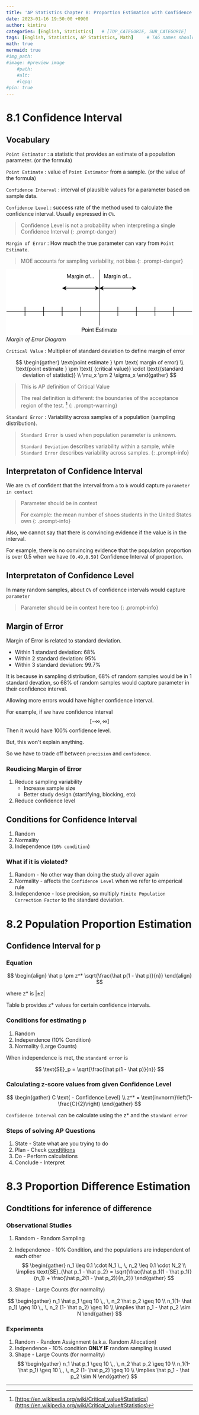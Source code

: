 ```yaml
---
title: 'AP Statistics Chapter 8: Proportion Estimation with Confidence'
date: 2023-01-16 19:50:00 +0900
author: kintiru
categories: [English, Statistics]   # [TOP_CATEGORIE, SUB_CATEGORIE]
tags: [English, Statistics, AP Statistics, Math]     # TAG names should always be lowercase
math: true
mermaid: true
#img_path: 
#image: #preview image
    #path:
    #alt:
    #lqpq:
#pin: true
---
```


# 8.1 Confidence Interval

## Vocabulary

`Point Estimator` : a statistic that provides an estimate of a population parameter. (or the formula)

`Point Estimate` : value of `Point Estimator` from a sample. (or the value of the formula)

`Confidence Interval` : interval of plausible values for a parameter based on sample data.

`Confidence Level` : success rate of the method used to calculate the confidence interval. Usually expressed in `C%`.

> Confidence Level is not a probability when interpreting a single Confidence Interval
{: .prompt-danger}

`Margin of Error` : How much the true parameter can vary from `Point Estimate`.

> MOE accounts for sampling variability, not bias
{: .prompt-danger}

![Margin of Error Diagram](/assets/img/2023/01/margin-of-error-diagram.svg)
_Margin of Error Diagram_

`Critical Value` : Multiplier of standard deviation to define margin of error

$$
\begin{gather}
\text{point estimate } \pm \text{ margin of error} \\
\text{point estimate } \pm \text{ (critical value)} \cdot \text{(standard deviation of statistic)} \\
\mu_x \pm 2 \sigma_x
\end{gather}
$$

> This is AP definition of Critical Value
>
> The real definition is different: the boundaries of the acceptance region of the test. [^1]
{: .prompt-warning}

`Standard Error` : Variability across samples of a population (sampling distribution).

> `Standard Error` is used when population parameter is unknown.
>
> `Standard Deviation` describes variability within a sample, while `Standard Error` describes variability across samples.
{: .prompt-info}

## Interpretaton of Confidence Interval

We are `C%` of confident that the interval from `a` to `b` would capture `parameter in context`

> Parameter should be in context
> 
> For example: the mean number of shoes students in the United States own
{: .prompt-info}

Also, we cannot say that there is convincing evidence if the value is in the interval.

For example, there is no convincing evidence that the population proportion is over 0.5 when we have `[0.49,0.59]` Confidence Interval of proportion.

## Interpretaton of Confidence Level

In many random samples, about `C%` of confidence intervals would capture `parameter`

> Parameter should be in context here too
{: .prompt-info}

## Margin of Error

Margin of Error is related to standard deviation.

 - Within 1 standard deviation: 68%
 - Within 2 standard deviation: 95%
 - Within 3 standard deviation: 99.7%
  
It is because in sampling distribution, 68% of random samples would be in 1 standard devation, so 68% of random samples would capture parameter in their confidence interval.

Allowing more errors would have higher confidence interval.

For example, if we have confidence interval
$$[-\infty, \infty]$$ 
Then it would have 100% confidence level.

But, this won't explain anything.

So we have to trade off between `precision` and `confidence`.

### Reudicing Margin of Error

 1. Reduce sampling variability
    - Increase sample size
    - Better study design (startifying, blocking, etc)
 2. Reduce confidence level

## Conditions for Confidence Interval

 1. Random
 2. Normality
 3. Independence (`10% condition`)

### What if it is violated?

 1. Random - No other way than doing the study all over again
 2. Normality - affects the `Confidence Level` when we refer to emperical rule
 3. Independence - lose precision, so multiply `Finite Population Correction Factor` to the standard deviation.

# 8.2 Population Proportion Estimation

## Confidence Interval for p

### Equation

$$
\begin{align}
\hat p \pm z^* \sqrt{\frac{\hat p(1 - \hat p)}{n}}
\end{align}
$$

where z* is \|±z\|

Table b provides z* values for certain confidence intervals.

### Conditions for estimating p

 1. Random
 2. Independence (10% Condition)
 3. Normality (Large Counts)

When independence is met, the `standard error` is

$$
\text{SE}_p = \sqrt{\frac{\hat p(1 - \hat p)}{n}}
$$


### Calculating z-score values from given Confidence Level

$$
\begin{gather}
C \text{ - Confidence Level} \\
z^* = \text{invnorm}\left(1-\frac{C}{2}\right)
\end{gather}
$$

`Confidence Interval` can be calculate using the z* and the `standard error`

### Steps of solving AP Questions

 1. State - State what are you trying to do
 2. Plan - Check [condtitions](#conditions-for-estimating-p)
 3. Do - Perform calculations
 4. Conclude - Interpret

# 8.3 Proportion Difference Estimation

## Condtitions for inference of difference

### Observational Studies

 1. Random - Random Sampling
 2. Independence - 10% Condition, and the populations are independent of each other
$$
\begin{gather}
n_1 \leq 0.1 \cdot N_1 \,, \, n_2 \leq 0.1 \cdot N_2 \\
\implies \text{SE}_{\hat p_1 - \hat p_2} = \sqrt{\frac{\hat p_1(1 - \hat p_1)}{n_1} + \frac{\hat p_2(1 - \hat p_2)}{n_2}}
\end{gather}
$$

 3. Shape - Large Counts (for normality)

$$
\begin{gather}
n_1 \hat p_1 \geq 10 \,, \, n_2 \hat p_2 \geq 10 \\
n_1(1- \hat p_1) \geq 10 \,, \, n_2 (1- \hat p_2) \geq 10 \\
\implies \hat p_1 - \hat p_2 \sim N
\end{gather}
$$

 ### Experiments

 1. Random - Random Assignment (a.k.a. Random Allocation)
 2. Indpendence - 10% condition **ONLY IF** random sampling is used
 3. Shape - Large Counts (for normality)
$$
\begin{gather}
n_1 \hat p_1 \geq 10 \,, \, n_2 \hat p_2 \geq 10 \\
n_1(1- \hat p_1) \geq 10 \,, \, n_2 (1- \hat p_2) \geq 10 \\
\implies \hat p_1 - \hat p_2 \sim N
\end{gather}
$$


---

[^1]: [https://en.wikipedia.org/wiki/Critical_value#Statistics](https://en.wikipedia.org/wiki/Critical_value#Statistics)